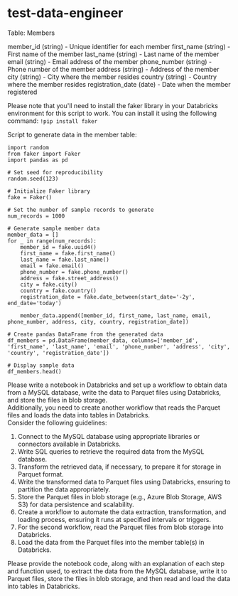 # test-data-engineer

Table: Members

member_id (string) - Unique identifier for each member
first_name (string) - First name of the member
last_name (string) - Last name of the member
email (string) - Email address of the member
phone_number (string) - Phone number of the member
address (string) - Address of the member
city (string) - City where the member resides
country (string) - Country where the member resides
registration_date (date) - Date when the member registered


Please note that you'll need to install the faker library in your Databricks environment for this script to work. You can install it using the following command:
`!pip install faker`

Script to generate data in the member table:
```
import random
from faker import Faker
import pandas as pd

# Set seed for reproducibility
random.seed(123)

# Initialize Faker library
fake = Faker()

# Set the number of sample records to generate
num_records = 1000

# Generate sample member data
member_data = []
for _ in range(num_records):
    member_id = fake.uuid4()
    first_name = fake.first_name()
    last_name = fake.last_name()
    email = fake.email()
    phone_number = fake.phone_number()
    address = fake.street_address()
    city = fake.city()
    country = fake.country()
    registration_date = fake.date_between(start_date='-2y', end_date='today')
    
    member_data.append([member_id, first_name, last_name, email, phone_number, address, city, country, registration_date])

# Create pandas DataFrame from the generated data
df_members = pd.DataFrame(member_data, columns=['member_id', 'first_name', 'last_name', 'email', 'phone_number', 'address', 'city', 'country', 'registration_date'])

# Display sample data
df_members.head()
```

Please write a notebook in Databricks and set up a workflow to obtain data from a MySQL database, write the data to Parquet files using Databricks, and store the files in blob storage.  
Additionally, you need to create another workflow that reads the Parquet files and loads the data into tables in Databricks.  
Consider the following guidelines:

1. Connect to the MySQL database using appropriate libraries or connectors available in Databricks.
1. Write SQL queries to retrieve the required data from the MySQL database.
1. Transform the retrieved data, if necessary, to prepare it for storage in Parquet format.
1. Write the transformed data to Parquet files using Databricks, ensuring to partition the data appropriately.
1. Store the Parquet files in blob storage (e.g., Azure Blob Storage, AWS S3) for data persistence and scalability.
1. Create a workflow to automate the data extraction, transformation, and loading process, ensuring it runs at specified intervals or triggers.
1. For the second workflow, read the Parquet files from blob storage into Databricks.
1. Load the data from the Parquet files into the member table(s) in Databricks.

Please provide the notebook code, along with an explanation of each step and function used, to extract the data from the MySQL database, write it to Parquet files, store the files in blob storage, and then read and load the data into tables in Databricks.  

